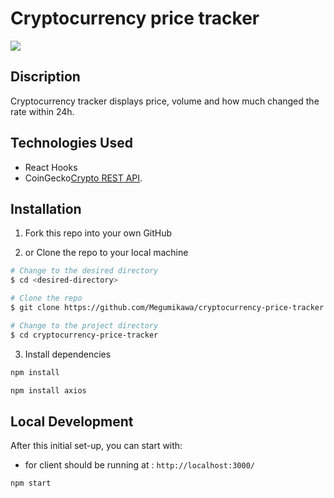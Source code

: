 # Cryptocurrency price tracker

<img src="https://user-images.githubusercontent.com/55644602/145742281-6368181f-82f2-430f-b4fe-2de69b8e3e53.gif">

## Discription

Cryptocurrency tracker displays price, volume and how much changed the rate within 24h.<br>
<!-- Check out the [Demo Link Here](https://cryptocurrency-price-searcher.herokuapp.com/). -->

## Technologies Used

- React Hooks
- CoinGecko[Crypto REST API](https://www.coingecko.com/en/api/documentation).

## Installation

1. Fork this repo into your own GitHub

2. or Clone the repo to your local machine

```bash
# Change to the desired directory
$ cd <desired-directory>

# Clone the repo
$ git clone https://github.com/Megumikawa/cryptocurrency-price-tracker.git

# Change to the project directory
$ cd cryptocurrency-price-tracker
```

3. Install dependencies

```bash
npm install
```

```bash
npm install axios
```

## Local Development

After this initial set-up, you can start with:

- for client should be running at : `http://localhost:3000/`

```bash
npm start
```

